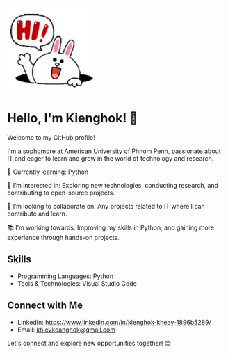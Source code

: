 ![alternative text](Waving.gif)   
# Hello, I'm Kienghok! 👋

Welcome to my GitHub profile! 

I'm a sophomore at American University of Phnom Penh, passionate about IT and eager to learn and grow in the world of technology and research.

🌱 Currently learning: Python

🔭 I’m interested in: Exploring new technologies, conducting research, and contributing to open-source projects.

👯 I’m looking to collaborate on: Any projects related to IT where I can contribute and learn.

📚 I'm working towards: Improving my skills in Python, and gaining more experience through hands-on projects.

## Skills

- Programming Languages: Python
- Tools & Technologies: Visual Studio Code

## Connect with Me

- LinkedIn: https://www.linkedin.com/in/kienghok-kheav-1896b5289/
- Email: khievkeanghok@gmail.com

Let's connect and explore new opportunities together! 😊

